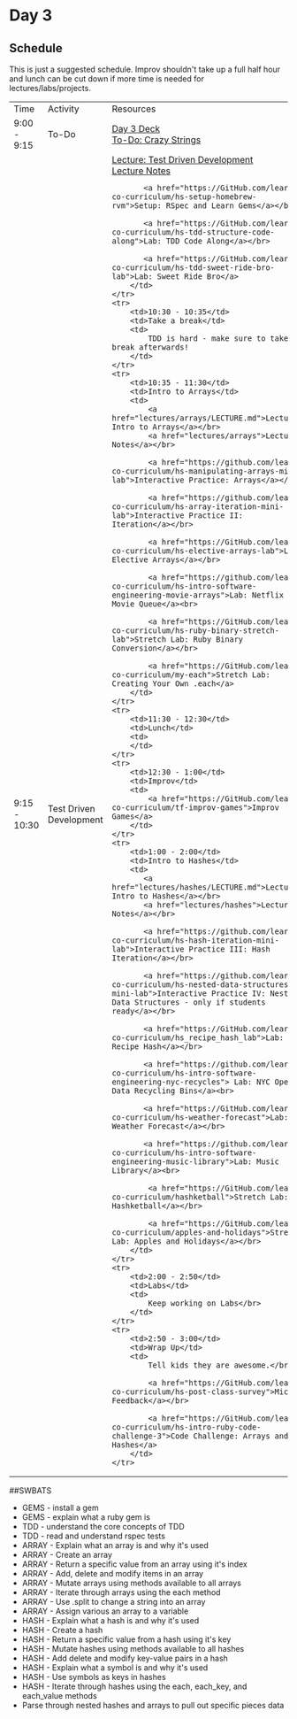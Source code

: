 # Day 3

## Schedule

This is just a suggested schedule. Improv shouldn't take up a full half hour and lunch can be cut down if more time is needed for lectures/labs/projects.

<table>
    <tr>
        <td>Time</td>
        <td>Activity</td>
        <td>Resources</td>
    </tr>
    <tr>
        <td>9:00 - 9:15</td>
        <td>To-Do</td>
        <td>
            <a href="https://docs.google.com/presentation/d/1XFklyQuHRVgEgERYsHcyhIniOL3kewq6-Ajjp5HiPt4/edit#slide=id.p">Day 3 Deck</a></br>
            <a href="https://GitHub.com/learn-co-curriculum/hs-data-structures-to-do">To-Do: Crazy Strings</a>
        </td>
    </tr>
    <td>9:15 - 10:30</td>
        <td>Test Driven Development</td>
        <td>
           <a href="lectures/test-driven-development/LECTURE.md">Lecture: Test Driven Development</a></br>
           <a href="lectures/test-driven-development">Lecture Notes</a></br>
           
           <a href="https://GitHub.com/learn-co-curriculum/hs-setup-homebrew-rvm">Setup: RSpec and Learn Gems</a></br>

           <a href="https://GitHub.com/learn-co-curriculum/hs-tdd-structure-code-along">Lab: TDD Code Along</a></br>
           
           <a href="https://GitHub.com/learn-co-curriculum/hs-tdd-sweet-ride-bro-lab">Lab: Sweet Ride Bro</a>
        </td>
    </tr>
    <tr>
        <td>10:30 - 10:35</td>
        <td>Take a break</td>
        <td>
            TDD is hard - make sure to take a break afterwards!
        </td>
    </tr>
    <tr>
        <td>10:35 - 11:30</td>
        <td>Intro to Arrays</td>
        <td>
        	<a href="lectures/arrays/LECTURE.md">Lecture: Intro to Arrays</a></br>
            <a href="lectures/arrays">Lecture Notes</a></br>
        	
        	<a href="https://github.com/learn-co-curriculum/hs-manipulating-arrays-mini-lab">Interactive Practice: Arrays</a></br>
        	
        	<a href="https://github.com/learn-co-curriculum/hs-array-iteration-mini-lab">Interactive Practice II: Iteration</a></br>
        	
        	<a href="https://GitHub.com/learn-co-curriculum/hs-elective-arrays-lab">Lab: Elective Arrays</a></br>

            <a href="https://github.com/learn-co-curriculum/hs-intro-software-engineering-movie-arrays">Lab: Netflix Movie Queue</a><br>

            <a href="https://GitHub.com/learn-co-curriculum/hs-ruby-binary-stretch-lab">Stretch Lab: Ruby Binary Conversion</a></br>

            <a href="https://GitHub.com/learn-co-curriculum/my-each">Stretch Lab: Creating Your Own .each</a>
        </td>
    </tr>
    <tr>
        <td>11:30 - 12:30</td>
        <td>Lunch</td>
        <td>
        </td>
    </tr>
    <tr>
        <td>12:30 - 1:00</td>
        <td>Improv</td>
        <td>
            <a href="https://GitHub.com/learn-co-curriculum/tf-improv-games">Improv Games</a>
        </td>
    </tr>
    <tr>
        <td>1:00 - 2:00</td>
        <td>Intro to Hashes</td>
        <td>
           <a href="lectures/hashes/LECTURE.md">Lecture: Intro to Hashes</a></br>
           <a href="lectures/hashes">Lecture Notes</a></br>

           <a href="https://github.com/learn-co-curriculum/hs-hash-iteration-mini-lab">Interactive Practice III: Hash Iteration</a></br>

           <a href="https://github.com/learn-co-curriculum/hs-nested-data-structures-mini-lab">Interactive Practice IV: Nested Data Structures - only if students ready</a></br>
           
           <a href="https://GitHub.com/learn-co-curriculum/hs_recipe_hash_lab">Lab: Recipe Hash</a></br>

           <a href="https://github.com/learn-co-curriculum/hs-intro-software-engineering-nyc-recycles"> Lab: NYC Open Data Recycling Bins</a><br>
           
           <a href="https://GitHub.com/learn-co-curriculum/hs-weather-forecast">Lab: Weather Forecast</a></br>

           <a href="https://github.com/learn-co-curriculum/hs-intro-software-engineering-music-library">Lab: Music Library</a><br>

            <a href="https://GitHub.com/learn-co-curriculum/hashketball">Stretch Lab: Hashketball</a></br>

            <a href="https://GitHub.com/learn-co-curriculum/apples-and-holidays">Stretch Lab: Apples and Holidays</a></br>
        </td>
    </tr>
    <tr>
        <td>2:00 - 2:50</td>
        <td>Labs</td>
        <td>
        	Keep working on Labs</br>
        </td>
    </tr>
    <tr>
        <td>2:50 - 3:00</td>
        <td>Wrap Up</td>
        <td>
            Tell kids they are awesome.</br>

            <a href="https://GitHub.com/learn-co-curriculum/hs-post-class-survey">Micro Feedback</a></br>

            <a href="https://GitHub.com/learn-co-curriculum/hs-intro-ruby-code-challenge-3">Code Challenge: Arrays and Hashes</a>
        </td>
    </tr>
</table>

##SWBATS
+ GEMS - install a gem
+ GEMS - explain what a ruby gem is
+ TDD - understand the core concepts of TDD
+ TDD - read and understand rspec tests
+ ARRAY - Explain what an array is and why it's used
+ ARRAY - Create an array
+ ARRAY - Return a specific value from an array using it's index
+ ARRAY - Add, delete and modify items in an array
+ ARRAY - Mutate arrays using methods available to all arrays
+ ARRAY - Iterate through arrays using the each method
+ ARRAY - Use .split to change a string into an array
+ ARRAY - Assign various an array to a variable
+ HASH - Explain what a hash is and why it's used
+ HASH - Create a hash
+ HASH - Return a specific value from a hash using it's key
+ HASH - Mutate hashes using methods available to all hashes
+ HASH - Add delete and modify key-value pairs in a hash
+ HASH - Explain what a symbol is and why it's used
+ HASH - Use symbols as keys in hashes
+ HASH - Iterate through hashes using the each, each_key, and each_value methods
+ Parse through nested hashes and arrays to pull out specific pieces data
